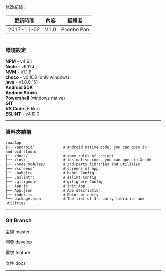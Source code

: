 修改紀錄 :

| 更新時間 | 內容 | 編輯者 |
| :-: | :-: | :-: |
| 2017-11-02 | V1.0 | Phoebe Pan |

---

### 環境設定
__NPM__   - v4.6.1  
__Node__  - v6.11.4  
__NVM__   - v1.1.6  
__choco__ - v0.10.8 (only windows)  
__java__  - v1.8.0_151  
__Android SDK__  
__Android Studio__  
__Powershell__ (windows native)  
__GIT__  
__VS Code__ (Editor)  
__ESLINT__ - v4.10.0


---
### 資料夾結構
```
/uaaApp
├── /android/             # android native code, you can open in android studio
├── /docs/                # some rules of project
├── /ios/                 # ios native code, you can open in Xcode
├── /node_modules/        # 3rd-party libraries and utilities
├── /screens/             # screens of App
├── .babelrc              # babel Config
├── .eslintrc             # eslint Config
├── .gitignore            # gitignore Config
├── App.js                # Init App
├── App.json              # App description
├── index.js              # Point of entry
└── package.json          # The list of 3rd party libraries and utilities
```

---

### Git Branch

主線 master

開發 develop

需求 feature

文件 docs

---